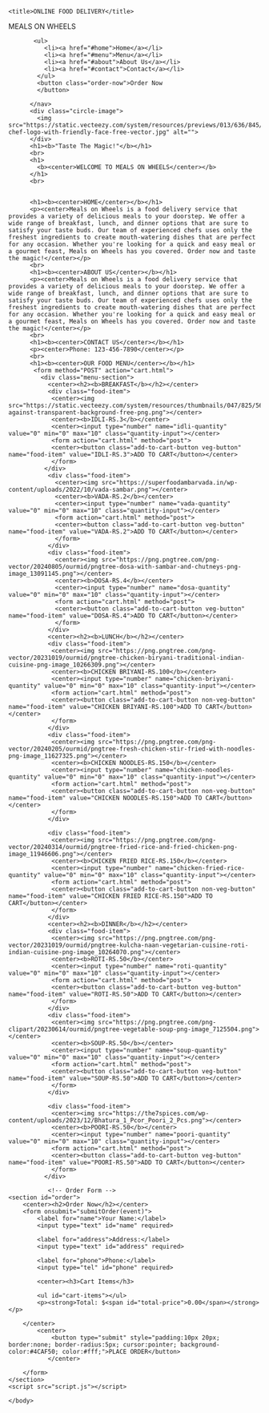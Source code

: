 <!DOCTYPE html>
<html>
  <head>
    <link rel="stylesheet"
    type="text/css"
    href="style.css">
     
    <title>ONLINE FOOD DELIVERY</title>
  </head>
         <body>
          <nav>
            <div class="logo">MEALS ON WHEELS</div>
            
           <ul>
              <li><a href="#home">Home</a></li>
              <li><a href="#menu">Menu</a></li>
              <li><a href="#about">About Us</a></li>
              <li><a href="#contact">Contact</a></li>
            </ul>
            <button class="order-now">Order Now
            </button>

          </nav>
          <div class="circle-image">
            <img src="https://static.vecteezy.com/system/resources/previews/013/636/845/non_2x/women-chef-logo-with-friendly-face-free-vector.jpg" alt="">
          </div>
          <h1><b>"Taste The Magic!"</b></h1> 
          <br>
          <h1>
            <b><center>WELCOME TO MEALS ON WHEELS</center></b>
          </h1>
          <br>

      
          <h1><b><center>HOME</center></b></h1>
          <p><center>Meals on Wheels is a food delivery service that provides a variety of delicious meals to your doorstep. We offer a wide range of breakfast, lunch, and dinner options that are sure to satisfy your taste buds. Our team of experienced chefs uses only the freshest ingredients to create mouth-watering dishes that are perfect for any occasion. Whether you're looking for a quick and easy meal or a gourmet feast, Meals on Wheels has you covered. Order now and taste the magic!</center></p>
          <br>
          <h1><b><center>ABOUT US</center></b></h1>
          <p><center>Meals on Wheels is a food delivery service that provides a variety of delicious meals to your doorstep. We offer a wide range of breakfast, lunch, and dinner options that are sure to satisfy your taste buds. Our team of experienced chefs uses only the freshest ingredients to create mouth-watering dishes that are perfect for any occasion. Whether you're looking for a quick and easy meal or a gourmet feast, Meals on Wheels has you covered. Order now and taste the magic!</center></p>
          <br>
          <h1><b><center>CONTACT US</center></b></h1>
          <p><center>Phone: 123-456-7890</center></p>
          <br>
          <h1><b><center>OUR FOOD MENU</center></b></h1>
           <form method="POST" action="cart.html">
             <div class="menu-section">
               <center><h2><b>BREAKFAST</b></h2></center>
               <div class="food-item">       
                <center><img src="https://static.vecteezy.com/system/resources/thumbnails/047/825/569/small_2x/idli-against-transparent-background-free-png.png"></center>
                <center><b>IDLI-RS.3</b></center>
                <center><input type="number" name="idli-quantity" value="0" min="0" max="10" class="quantity-input"></center>
                <form action="cart.html" method="post">
                <center><button class="add-to-cart-button veg-button" name="food-item" value="IDLI-RS.3">ADD TO CART</button></center>
                </form>
              </div>
               <div class="food-item">
                 <center><img src="https://superfoodambarvada.in/wp-content/uploads/2022/10/vada-sambar.png"></center>
                 <center><b>VADA-RS.2</b></center>
                 <center><input type="number" name="vada-quantity" value="0" min="0" max="10" class="quantity-input"></center>
                 <form action="cart.html" method="post">
                 <center><button class="add-to-cart-button veg-button" name="food-item" value="VADA-RS.2">ADD TO CART</button></center>
                 </form>
               </div>
               <div class="food-item">
                 <center><img src="https://png.pngtree.com/png-vector/20240805/ourmid/pngtree-dosa-with-sambar-and-chutneys-png-image_13091145.png"></center>
                 <center><b>DOSA-RS.4</b></center>
                 <center><input type="number" name="dosa-quantity" value="0" min="0" max="10" class="quantity-input"></center>
                 <form action="cart.html" method="post">
                 <center><button class="add-to-cart-button veg-button" name="food-item" value="DOSA-RS.4">ADD TO CART</button></center>
                 </form>
               </div> 
               <center><h2><b>LUNCH</b></h2></center>
               <div class="food-item"> 
                <center><img src="https://png.pngtree.com/png-vector/20231019/ourmid/pngtree-chicken-biryani-traditional-indian-cuisine-png-image_10266309.png"></center>
                <center><b>CHICKEN BRIYANI-RS.100</b></center>
                <center><input type="number" name="chicken-briyani-quantity" value="0" min="0" max="10" class="quantity-input"></center>
                <form action="cart.html" method="post">
                <center><button class="add-to-cart-button non-veg-button" name="food-item" value="CHICKEN BRIYANI-RS.100">ADD TO CART</button></center>
                </form>
               </div>
               <div class="food-item"> 
                <center><img src="https://png.pngtree.com/png-vector/20240205/ourmid/pngtree-fresh-chicken-stir-fried-with-noodles-png-image_11627325.png"></center>
                <center><b>CHICKEN NOODLES-RS.150</b></center>
                <center><input type="number" name="chicken-noodles-quantity" value="0" min="0" max="10" class="quantity-input"></center>
                <form action="cart.html" method="post">
                <center><button class="add-to-cart-button non-veg-button" name="food-item" value="CHICKEN NOODLES-RS.150">ADD TO CART</button></center>
                </form>
               </div>
                 
               <div class="food-item">
                <center><img src="https://png.pngtree.com/png-vector/20240314/ourmid/pngtree-fried-rice-and-fried-chicken-png-image_11946606.png"></center>
                <center><b>CHICKEN FRIED RICE-RS.150</b></center>
                <center><input type="number" name="chicken-fried-rice-quantity" value="0" min="0" max="10" class="quantity-input"></center>
                <form action="cart.html" method="post">
                <center><button class="add-to-cart-button non-veg-button" name="food-item" value="CHICKEN FRIED RICE-RS.150">ADD TO CART</button></center>
                </form> 
               </div>
               <center><h2><b>DINNER</b></h2></center>
               <div class="food-item">
                <center><img src="https://png.pngtree.com/png-vector/20231019/ourmid/pngtree-kulcha-naan-vegetarian-cuisine-roti-indian-cuisine-png-image_10264070.png"></center>
                <center><b>ROTI-RS.50</b></center>
                <center><input type="number" name="roti-quantity" value="0" min="0" max="10" class="quantity-input"></center>
                <form action="cart.html" method="post">
                <center><button class="add-to-cart-button veg-button" name="food-item" value="ROTI-RS.50">ADD TO CART</button></center>
                </form>
               </div>
               <div class="food-item">
                <center><img src="https://png.pngtree.com/png-clipart/20230614/ourmid/pngtree-vegetable-soup-png-image_7125504.png"></center>
                <center><b>SOUP-RS.50</b></center>
                <center><input type="number" name="soup-quantity" value="0" min="0" max="10" class="quantity-input"></center>
                <form action="cart.html" method="post">
                <center><button class="add-to-cart-button veg-button" name="food-item" value="SOUP-RS.50">ADD TO CART</button></center>
                </form>
               </div>
                 
               <div class="food-item"> 
                <center><img src="https://the7spices.com/wp-content/uploads/2023/12/Bhatura_1_Pcor_Poori_2_Pcs.png"></center>
                <center><b>POORI-RS.50</b></center>
                <center><input type="number" name="poori-quantity" value="0" min="0" max="10" class="quantity-input"></center>
                <form action="cart.html" method="post">
                <center><button class="add-to-cart-button veg-button" name="food-item" value="POORI-RS.50">ADD TO CART</button></center>
                </form>
              </div>
 
               <!-- Order Form -->
    <section id="order">
        <center><h2>Order Now</h2></center>
        <form onsubmit="submitOrder(event)">
            <label for="name">Your Name:</label>
            <input type="text" id="name" required>

            <label for="address">Address:</label>
            <input type="text" id="address" required>

            <label for="phone">Phone:</label>
            <input type="tel" id="phone" required>

            <center><h3>Cart Items</h3>
                
            <ul id="cart-items"></ul>
            <p><strong>Total: $<span id="total-price">0.00</span></strong></p>
            
        </center>
            <center>
                <button type="submit" style="padding:10px 20px; border:none; border-radius:5px; cursor:pointer; background-color:#4CAF50; color:#fff;">PLACE ORDER</button>
               </center>
               
        </form>
    </section>
    <script src="script.js"></script>
    
    </body>      
</html>